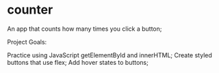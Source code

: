 # counter

An app that counts how many times you click a button;

Project Goals:

Practice using JavaScript getElementById and innerHTML;
Create styled buttons that use flex;
Add hover states to buttons;
